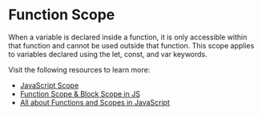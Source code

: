 # Function Scope

When a variable is declared inside a function, it is only accessible within that function and cannot be used outside that function. This scope applies to variables declared using the let, const, and var keywords.

Visit the following resources to learn more:

- [JavaScript Scope](https://www.w3schools.com/js/js_scope.asp)
- [Function Scope & Block Scope in JS](https://medium.com/nerd-for-tech/function-scope-block-scope-in-js-d29c8e7cd216)
- [All about Functions and Scopes in JavaScript](https://www.geeksforgeeks.org/all-about-functions-and-scopes-in-javascript/)

